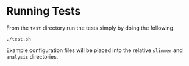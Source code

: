 # Running Tests

From the `test` directory run the tests simply by doing the following.

    ./test.sh

Example configuration files will be placed into the relative `slimmer` and `analysis` directories.